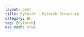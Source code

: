 ```yaml
---
layout: post
title: PyTorch - Pytorch Structure
category: BC
tag: [PyTorch] 
use_math: true
---
```


